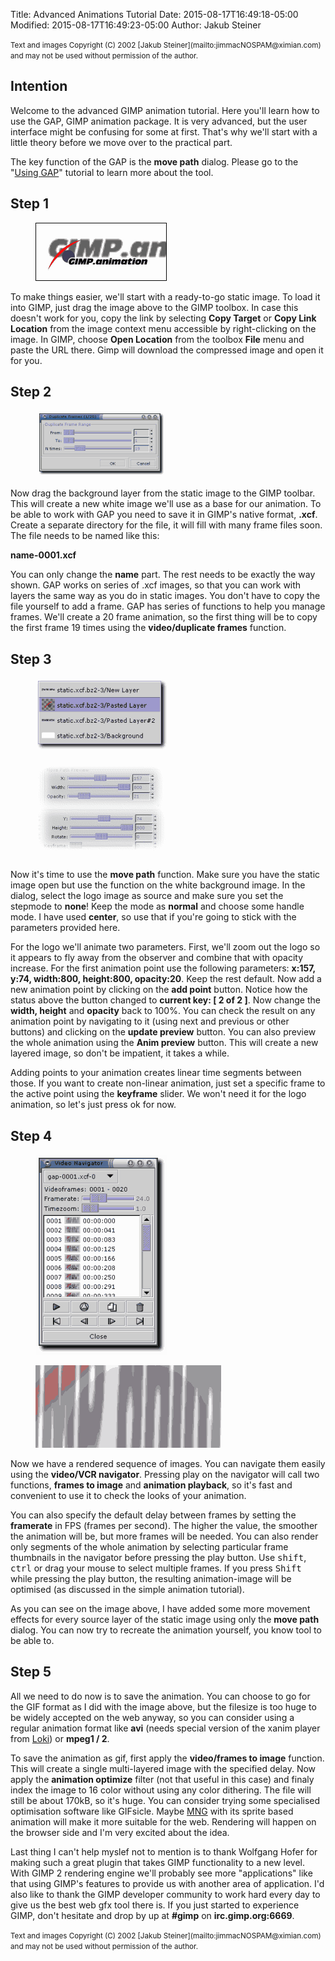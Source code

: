 Title: Advanced Animations Tutorial
Date: 2015-08-17T16:49:18-05:00
Modified: 2015-08-17T16:49:23-05:00
Author: Jakub Steiner

<small>
Text and images Copyright (C) 2002 [Jakub Steiner](mailto:jimmacNOSPAM@ximian.com) and may not be used without permission of the author.
</small>

## Intention

Welcome to the advanced GIMP animation tutorial. Here you'll learn how to use the GAP, GIMP animation package. It is very advanced, but the user interface might be confusing for some at first. That's why we'll start with a little theory before we move over to the practical part.

The key function of the GAP is the **move path** dialog. Please go to the "[Using GAP](/tutorials/Using_GAP/)" tutorial to learn more about the tool.

## Step 1

<figure>
<a href="gap-static.xcf.bz2"><img src="gap-static.png" alt="Floating Logo" /></a>
</figure>

To make things easier, we'll start with a ready-to-go static image. To load it into GIMP, just drag the image above to the GIMP toolbox. In case this doesn't work for you, copy the link by selecting **Copy Target** or **Copy Link Location** from the image context menu accessible by right-clicking on the image. In GIMP, choose **Open Location** from the toolbox **File** menu and paste the URL there. Gimp will download the compressed image and open it for you.

## Step 2

<figure>
<img src="gap-duplicate.png" alt="GAP Animation Tutorial" />
</figure>

Now drag the background layer from the static image to the GIMP toolbar. This will create a new white image we'll use as a base for our animation. To be able to work with GAP you need to save it in GIMP's native format, **.xcf**. Create a separate directory for the file, it will fill with many frame files soon. The file needs to be named like this:

**name-0001.xcf**

You can only change the **name** part. The rest needs to be exactly the way shown. GAP works on series of .xcf images, so that you can work with layers the same way as you do in static images. You don't have to copy the file yourself to add a frame. GAP has series of functions to help you manage frames. We'll create a 20 frame animation, so the first thing will be to copy the first frame 19 times using the **video/duplicate frames** function.

## Step 3

<figure>
<img src="gap-source.png" alt="GAP Animation Tutorial" />
</figure>

<figure>
<img src="gap-move.png" alt="GAP Animation Tutorial" />
</figure>

Now it's time to use the **move path** function. Make sure you have the static image open but use the function on the white background image. In the dialog, select the logo image as source and make sure you set the stepmode to **none**! Keep the mode as **normal** and choose some handle mode. I have used **center**, so use that if you're going to stick with the parameters provided here.

For the logo we'll animate two parameters. First, we'll zoom out the logo so it appears to fly away from the observer and combine that with opacity increase. For the first animation point use the following parameters: **x:157, y:74, width:800, height:800, opacity:20**. Keep the rest default. Now add a new animation point by clicking on the **add point** button. Notice how the status above the button changed to **current key: [ 2 of 2 ]**. Now change the **width, height** and **opacity** back to 100%. You can check the result on any animation point by navigating to it (using next and previous or other buttons) and clicking on the **update preview** button. You can also preview the whole animation using the **Anim preview** button. This will create a new layered image, so don't be impatient, it takes a while.

Adding points to your animation creates linear time segments between those. If you want to create non-linear animation, just set a specific frame to the active point using the **keyframe** slider. We won't need it for the logo animation, so let's just press ok for now.

## Step 4

<figure>
<img src="gap-navi.png" alt="GAP Animation Tutorial" />
</figure>

<figure>
<img src="gap-final.gif" alt="GAP Animation Tutorial" />
</figure>

Now we have a rendered sequence of images. You can navigate them easily using the **video/VCR navigator**. Pressing play on the navigator will call two functions, **frames to image** and **animation playback**, so it's fast and convenient to use it to check the looks of your animation.

You can also specify the default delay between frames by setting the **framerate** in FPS (frames per second). The higher the value, the smoother the animation will be, but more frames will be needed. You can also render only segments of the whole animation by selecting particular frame thumbnails in the navigator before pressing the play button. Use <kbd>shift</kbd>, <kbd>ctrl</kbd> or drag your mouse to select multiple frames. If you press <kbd>Shift</kbd> while pressing the play button, the resulting animation-image will be optimised (as discussed in the simple animation tutorial).

As you can see on the image above, I have added some more movement effects for every source layer of the static image using only the **move path** dialog. You can now try to recreate the animation yourself, you know tool to be able to.

## Step 5

All we need to do now is to save the animation. You can choose to go for the GIF format as I did with the image above, but the filesize is too huge to be widely accepted on the web anyway, so you can consider using a regular animation format like **avi** (needs special version of the xanim player from [Loki](http://www.lokigames.com)) or **mpeg1 / 2**.

To save the animation as gif, first apply the **video/frames to image** function. This will create a single multi-layered image with the specified delay. Now apply the **animation optimize** filter (not that useful in this case) and finaly index the image to 16 color without using any color dithering. The file will still be about 170kB, so it's huge. You can consider trying some specialised optimisation software like GIFsicle. Maybe [MNG](http://www.libmng.com/) with its sprite based animation will make it more suitable for the web. Rendering will happen on the browser side and I'm very excited about the idea.

Last thing I can't help myslef not to mention is to thank Wolfgang Hofer for making such a great plugin that takes GIMP functionality to a new level. With GIMP 2 rendering engine we'll probably see more "applications" like that using GIMP's features to provide us with another area of application. I'd also like to thank the GIMP developer community to work hard every day to give us the best web gfx tool there is. If you just started to experience GIMP, don't hesitate and drop by up at **#gimp** on **irc.gimp.org:6669**.


<small>
Text and images Copyright (C) 2002 [Jakub Steiner](mailto:jimmacNOSPAM@ximian.com) and may not be used without permission of the author.
</small>
